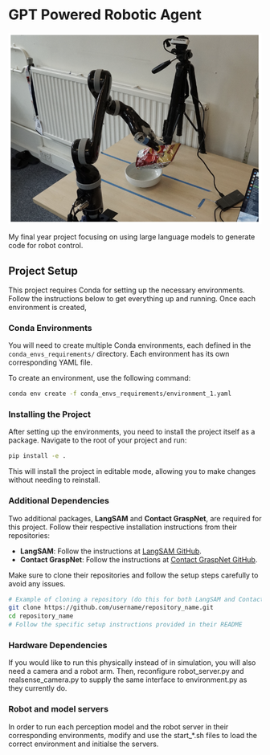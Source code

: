 # GPT Powered Robotic Agent

![Robot in Action](./example_images/robot_gpt.png)

My final year project focusing on using large language models to generate code for robot control.

## Project Setup

This project requires Conda for setting up the necessary environments. Follow the instructions below to get everything up and running.
Once each environment is created, 

### Conda Environments

You will need to create multiple Conda environments, each defined in the `conda_envs_requirements/` directory. Each environment has its own corresponding YAML file.

To create an environment, use the following command:

```bash
conda env create -f conda_envs_requirements/environment_1.yaml
```

### Installing the Project

After setting up the environments, you need to install the project itself as a package. Navigate to the root of your project and run:

```bash
pip install -e .
```

This will install the project in editable mode, allowing you to make changes without needing to reinstall.

### Additional Dependencies

Two additional packages, **LangSAM** and **Contact GraspNet**, are required for this project. Follow their respective installation instructions from their repositories:

- **LangSAM**: Follow the instructions at [LangSAM GitHub](https://github.com/luca-medeiros/lang-segment-anything).
- **Contact GraspNet**: Follow the instructions at [Contact GraspNet GitHub](https://github.com/NVlabs/contact_graspnet).

Make sure to clone their repositories and follow the setup steps carefully to avoid any issues.

```bash
# Example of cloning a repository (do this for both LangSAM and Contact GraspNet)
git clone https://github.com/username/repository_name.git
cd repository_name
# Follow the specific setup instructions provided in their README
```

### Hardware Dependencies

If you would like to run this physically instead of in simulation, you will also need a camera and a robot arm. Then, reconfigure robot_server.py and realsense_camera.py to supply the same interface to environment.py as they currently do.

### Robot and model servers

In order to run each perception model and the robot server in their corresponding environments, modify and use the start_*.sh files to load the correct environment and initialse the servers.

